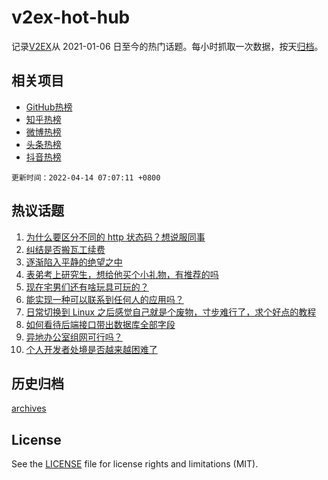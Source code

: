 # v2ex-hot-hub

 记录[V2EX](https://www.v2ex.com/)从 2021-01-06 日至今的热门话题。每小时抓取一次数据，按天[归档](archives)。
 
 ## 相关项目

- [GitHub热榜](https://github.com/snaildev/github-hot-hub)
- [知乎热榜](https://github.com/snaildev/zhihu-hot-hub)
- [微博热榜](https://github.com/snaildev/weibo-hot-hub)
- [头条热榜](https://github.com/snaildev/toutiao-hot-hub)
- [抖音热榜](https://github.com/snaildev/douyin-hot-hub)


 `更新时间：2022-04-14 07:07:11 +0800`

## 热议话题

1. [为什么要区分不同的 http 状态码？想说服同事](https://www.v2ex.com/t/846679)
1. [纠结是否搬瓦工续费](https://www.v2ex.com/t/846693)
1. [逐渐陷入平静的绝望之中](https://www.v2ex.com/t/846689)
1. [表弟考上研究生，想给他买个小礼物，有推荐的吗](https://www.v2ex.com/t/846706)
1. [现在宅男们还有啥玩具可玩的？](https://www.v2ex.com/t/846770)
1. [能实现一种可以联系到任何人的应用吗？](https://www.v2ex.com/t/846666)
1. [日常切换到 Linux 之后感觉自己就是个废物，寸步难行了，求个好点的教程](https://www.v2ex.com/t/846748)
1. [如何看待后端接口带出数据库全部字段](https://www.v2ex.com/t/846763)
1. [异地办公室组网可行吗？](https://www.v2ex.com/t/846662)
1. [个人开发者处境是否越来越困难了](https://www.v2ex.com/t/846708)

## 历史归档

[archives](archives)

## License

See the [LICENSE](LICENSE) file for license rights and limitations (MIT).
